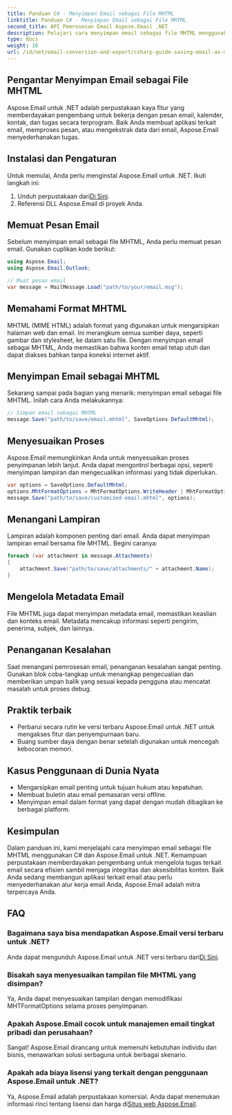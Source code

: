 ```yaml
---
title: Panduan C# - Menyimpan Email sebagai File MHTML
linktitle: Panduan C# - Menyimpan Email sebagai File MHTML
second_title: API Pemrosesan Email Aspose.Email .NET
description: Pelajari cara menyimpan email sebagai file MHTML menggunakan C# dan Aspose.Email untuk .NET. Panduan langkah demi langkah dengan contoh kode dan FAQ.
type: docs
weight: 16
url: /id/net/email-conversion-and-export/csharp-guide-saving-email-as-mhtml-file/
---
```


## Pengantar Menyimpan Email sebagai File MHTML

Aspose.Email untuk .NET adalah perpustakaan kaya fitur yang memberdayakan pengembang untuk bekerja dengan pesan email, kalender, kontak, dan tugas secara terprogram. Baik Anda membuat aplikasi terkait email, memproses pesan, atau mengekstrak data dari email, Aspose.Email menyederhanakan tugas.

## Instalasi dan Pengaturan

Untuk memulai, Anda perlu menginstal Aspose.Email untuk .NET. Ikuti langkah ini:

1.  Unduh perpustakaan dari[Di Sini](https://releases.aspose.com/email/net).
2. Referensi DLL Aspose.Email di proyek Anda.

## Memuat Pesan Email

Sebelum menyimpan email sebagai file MHTML, Anda perlu memuat pesan email. Gunakan cuplikan kode berikut:

```csharp
using Aspose.Email;
using Aspose.Email.Outlook;

// Muat pesan email
var message = MailMessage.Load("path/to/your/email.msg");
```

## Memahami Format MHTML

MHTML (MIME HTML) adalah format yang digunakan untuk mengarsipkan halaman web dan email. Ini merangkum semua sumber daya, seperti gambar dan stylesheet, ke dalam satu file. Dengan menyimpan email sebagai MHTML, Anda memastikan bahwa konten email tetap utuh dan dapat diakses bahkan tanpa koneksi internet aktif.

## Menyimpan Email sebagai MHTML

Sekarang sampai pada bagian yang menarik: menyimpan email sebagai file MHTML. Inilah cara Anda melakukannya:

```csharp
// Simpan email sebagai MHTML
message.Save("path/to/save/email.mhtml", SaveOptions.DefaultMhtml);
```

## Menyesuaikan Proses

Aspose.Email memungkinkan Anda untuk menyesuaikan proses penyimpanan lebih lanjut. Anda dapat mengontrol berbagai opsi, seperti menyimpan lampiran dan mengecualikan informasi yang tidak diperlukan.

```csharp
var options = SaveOptions.DefaultMhtml;
options.MhtFormatOptions = MhtFormatOptions.WriteHeader | MhtFormatOptions.HideExtraPrintHeader;
message.Save("path/to/save/customized-email.mhtml", options);
```

## Menangani Lampiran

Lampiran adalah komponen penting dari email. Anda dapat menyimpan lampiran email bersama file MHTML. Begini caranya:

```csharp
foreach (var attachment in message.Attachments)
{
    attachment.Save("path/to/save/attachments/" + attachment.Name);
}
```

## Mengelola Metadata Email

File MHTML juga dapat menyimpan metadata email, memastikan keaslian dan konteks email. Metadata mencakup informasi seperti pengirim, penerima, subjek, dan lainnya.

## Penanganan Kesalahan

Saat menangani pemrosesan email, penanganan kesalahan sangat penting. Gunakan blok coba-tangkap untuk menangkap pengecualian dan memberikan umpan balik yang sesuai kepada pengguna atau mencatat masalah untuk proses debug.

## Praktik terbaik

- Perbarui secara rutin ke versi terbaru Aspose.Email untuk .NET untuk mengakses fitur dan penyempurnaan baru.
- Buang sumber daya dengan benar setelah digunakan untuk mencegah kebocoran memori.

## Kasus Penggunaan di Dunia Nyata

- Mengarsipkan email penting untuk tujuan hukum atau kepatuhan.
- Membuat buletin atau email pemasaran versi offline.
- Menyimpan email dalam format yang dapat dengan mudah dibagikan ke berbagai platform.

## Kesimpulan

Dalam panduan ini, kami menjelajahi cara menyimpan email sebagai file MHTML menggunakan C# dan Aspose.Email untuk .NET. Kemampuan perpustakaan memberdayakan pengembang untuk mengelola tugas terkait email secara efisien sambil menjaga integritas dan aksesibilitas konten. Baik Anda sedang membangun aplikasi terkait email atau perlu menyederhanakan alur kerja email Anda, Aspose.Email adalah mitra terpercaya Anda.

## FAQ

### Bagaimana saya bisa mendapatkan Aspose.Email versi terbaru untuk .NET?

 Anda dapat mengunduh Aspose.Email untuk .NET versi terbaru dari[Di Sini](https://releases.aspose.com/email/net).

### Bisakah saya menyesuaikan tampilan file MHTML yang disimpan?

Ya, Anda dapat menyesuaikan tampilan dengan memodifikasi MHTFormatOptions selama proses penyimpanan.

### Apakah Aspose.Email cocok untuk manajemen email tingkat pribadi dan perusahaan?

Sangat! Aspose.Email dirancang untuk memenuhi kebutuhan individu dan bisnis, menawarkan solusi serbaguna untuk berbagai skenario.

### Apakah ada biaya lisensi yang terkait dengan penggunaan Aspose.Email untuk .NET?

Ya, Aspose.Email adalah perpustakaan komersial. Anda dapat menemukan informasi rinci tentang lisensi dan harga di[Situs web Aspose.Email](https://www.aspose.com/purchase/default.aspx).